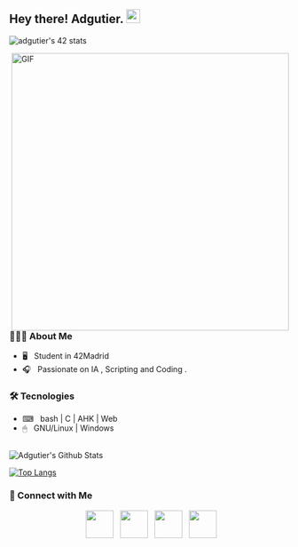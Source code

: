 <h2> Hey there! Adgutier. <img src="https://github.com/souvikguria98/souvikguria98/blob/master/Hi.gif" width="25"></h2>

![adgutier's 42 stats](https://profile.intra.42.fr/users/adgutier)


<img align="right" alt="GIF" src="https://media3.giphy.com/media/v1.Y2lkPTc5MGI3NjExOTQwM2MxNTljODE0ZmM2NGY0ZGE0YzA5ODEzYTk5OTkwNDA1M2Q0MSZlcD12MV9pbnRlcm5hbF9naWZzX2dpZklkJmN0PWc/ZVik7pBtu9dNS/giphy.gif" width="500"/>
<h3> 👨🏻‍💻 About Me </h3>

- 🖥 &nbsp; Student in 42Madrid
- 🎧 &nbsp; Passionate on IA , Scripting and Coding .

<h3>🛠 Tecnologies</h3>

- ⌨ &nbsp; bash | C | AHK | Web 
- 🖱 &nbsp; GNU/Linux | Windows

<br>

<img align="center" src="[![Anurag's GitHub stats](https://github-readme-stats.vercel.app/apiamsteradri=anuraghazra)](https://github.com/anuraghazra/github-readme-stats)" alt="Adgutier's Github Stats">

</br>

[![Top Langs](https://github-readme-stats.vercel.app/api/top-langs/?username=amsteradri&layout=compact&text_color=daf7dc&bg_color=151515)](https://github.com/SrTonno/github-readme-stats)


<h3> 🤝 Connect with Me </h3>

<p align="center">
&nbsp; <a href="https://profile.intra.42.fr/users/adgutier" target="_blank" rel="noopener noreferrer"><img src="https://profile.intra.42.fr/assets/42_logo-7dfc9110a5319a308863b96bda33cea995046d1731cebb735e41b16255106c12.svg" width="50" /></a>  
&nbsp; <a href="https://www.instagram.com/adrigutrzz_/" target="_blank" rel="noopener noreferrer"><img src="https://img.icons8.com/plasticine/100/000000/instagram-new.png" width="50" /></a>  
&nbsp; <a href="https://www.linkedin.com/in/adri%C3%A1n-gutierrez-segovia-1275a8165/" target="_blank" rel="noopener noreferrer"><img src="https://img.icons8.com/plasticine/100/000000/linkedin.png" width="50" /></a>
&nbsp; <a href="mailto:amsteradri@gmail.com" target="_blank" rel="noopener noreferrer"><img src="https://img.icons8.com/plasticine/100/000000/gmail.png"  width="50" /></a>
</p>

